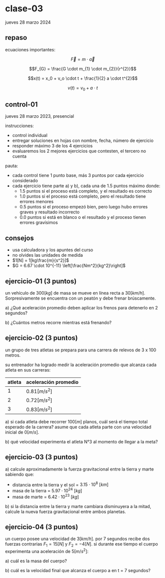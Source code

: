 # clase-03

jueves 28 marzo 2024

## repaso

ecuaciones importantes:

$$\vec{F} = m \cdot \vec{a}$$

$$F_{G} = \frac{G \cdot m_{1} \cdot m_{2}}{r^{2}}$$

$$x(t) = x_0 + v_o \cdot t + \frac{1}{2} a \cdot t^{2}$$

$$v(t) = v_0 + a \cdot t$$

## control-01

jueves 28 marzo 2023, presencial

instrucciones:

- control individual
- entregar soluciones en hojas con nombre, fecha, número de ejercicio
- responder máximo 3 de los 4 ejercicios
- evaluaremos los 2 mejores ejercicios que contesten, el tercero no cuenta

pauta:

- cada control tiene 1 punto base, más 3 puntos por cada ejercicio considerado
- cada ejercicio tiene parte a) y b), cada una de 1.5 puntos máximo donde:
  - 1.5 puntos si el proceso está completo, y el resultado es correcto
  - 1.0 puntos si el proceso está completo, pero el resultado tiene errores menores
  - 0.5 puntos si el proceso empezó bien, pero luego hubo errores graves y resultado incorrecto
  - 0.0 puntos si está en blanco o el resultado y el proceso tienen errores gravísimos

## consejos

- usa calculadora y los apuntes del curso
- no olvides las unidades de medida
- $1[N] = 1[kg\frac{m}{s^2}]$
- $G = 6.67 \cdot 10^{-11} \left[\frac{Nm^2}{kg^2}\right]$

## ejercicio-01 (3 puntos)

un vehículo de $300[kg]$ de masa se mueve en línea recta a $30[km/h]$. Sorpresivamente se encuentra con un peatón y debe frenar brúscamente.

a) ¿Qué aceleración promedio deben aplicar los frenos para detenerlo en 2 segundos?

b) ¿Cuántos metros recorre mientras está frenando?

## ejercicio-02 (3 puntos)

un grupo de tres atletas se prepara para una carrera de relevos de 3 x 100 metros.

su entrenador ha logrado medir la aceleración promedio que alcanza cada atleta en sus carreras:

| atleta | aceleración promedio |
| ------ | -------------------- |
| 1      | $0.81 [m/s^2]$       |
| 2      | $0.72 [m/s^2]$       |
| 3      | $0.83 [m/s^2]$       |

a) si cada atleta debe recorrer $100[m]$ planos, cuál será el tiempo total esperado de la carrera? asume que cada atleta parte con una velocidad inicial de $0[m/s]$.

b) qué velocidad experimenta el atleta N°3 al momento de llegar a la meta?

## ejercicio-03 (3 puntos)

a) calcule aproximadamente la fuerza gravitacional entre la tierra y marte sabiendo que:

- distancia entre la tierra y el sol = $3.15 \cdot 10^{8} \ [km]$
- masa de la tierra = $5.97 \cdot 10^{24} \ [kg]$
- masa de marte = $6.42 \cdot 10^{23} \ [kg]$

b) si la distancia entre la tierra y marte cambiara disminuyera a la mitad, calcule la nueva fuerza gravitacional entre ambos planetas.

## ejercicio-04 (3 puntos)

un cuerpo posee una velocidad de $3[km/h]$. por 7 segundos recibe dos fuerzas contrarias $F_1 = 15[N]$ y $F_2=-4[N]$. si durante ese tiempo el cuerpo experimenta una aceleración de $5[m/s^2]$:

a) cuál es la masa del cuerpo?

b) cuál es la velocidad final que alcanza el cuerpo a en t = 7 segundos?

